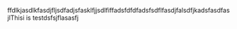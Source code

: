 ffdlkjasdlkfasdjfljsdfadjsfasklfjjsdlfiffadsfdfdfadsfsdflfasdjfalsdfjkadsfasdfasjlThisi is testdsfsjflasasfj
